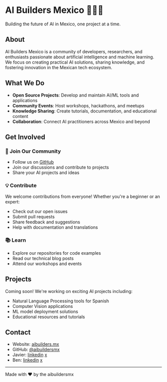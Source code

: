 # AI Builders Mexico 🤖🇲🇽

Building the future of AI in Mexico, one project at a time.

## About

AI Builders Mexico is a community of developers, researchers, and enthusiasts passionate about artificial intelligence and machine learning. We focus on creating practical AI solutions, sharing knowledge, and fostering innovation in the Mexican tech ecosystem.

## What We Do

- **Open Source Projects**: Develop and maintain AI/ML tools and applications
- **Community Events**: Host workshops, hackathons, and meetups
- **Knowledge Sharing**: Create tutorials, documentation, and educational content
- **Collaboration**: Connect AI practitioners across Mexico and beyond

## Get Involved

### 🚀 Join Our Community

- Follow us on [GitHub](https://github.com/aibuildersmx)
- Join our discussions and contribute to projects
- Share your AI projects and ideas

### 💡 Contribute

We welcome contributions from everyone! Whether you're a beginner or an expert:

- Check out our open issues
- Submit pull requests
- Share feedback and suggestions
- Help with documentation and translations

### 📚 Learn

- Explore our repositories for code examples
- Read our technical blog posts
- Attend our workshops and events

## Projects

Coming soon! We're working on exciting AI projects including:

- Natural Language Processing tools for Spanish
- Computer Vision applications
- ML model deployment solutions
- Educational resources and tutorials

## Contact

- Website: [aibuilders.mx](https://aibuilders.mx)
- GitHub: [@aibuildersmx](https://github.com/aibuildersmx)
- Javier: [linkedin](https://www.linkedin.com/in/javierriveroe/) [x](https://x.com/_javierivero)
- Ben: [linkedin](https://www.linkedin.com/in/benkimbuilds/) [x](https://x.com/benkimbuilds)

---

Made with ❤️ by the aibuildersmx
